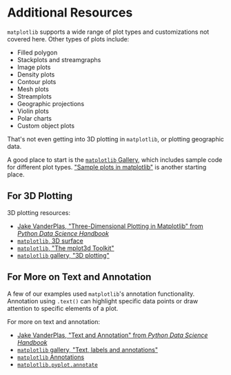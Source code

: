 # Additional Resources

`matplotlib`  supports a wide range of plot types and customizations not covered here. Other types of plots include:
- Filled polygon
- Stackplots and streamgraphs
- Image plots
- Density plots
- Contour plots
- Mesh plots
- Streamplots
- Geographic projections
- Violin plots
- Polar charts
- Custom object plots

That's not even getting into 3D plotting in `matplotlib`, or plotting geographic data.

A good place to start is the [`matplotlib` Gallery](https://matplotlib.org/stable/gallery/), which includes sample code for different plot types. ["Sample plots in matplotlib"](https://matplotlib.org/tutorials/introductory/sample_plots.html) is another starting place.

##  For 3D Plotting

3D plotting resources:
- [Jake VanderPlas, "Three-Dimensional Plotting in Matplotlib" from *Python Data Science Handbook*](https://jakevdp.github.io/PythonDataScienceHandbook/04.12-three-dimensional-plotting.html)
- [`matplotlib`, 3D surface](https://matplotlib.org/stable/gallery/mplot3d/surface3d.html)
- [`matplotlib`, "The mplot3d Toolkit"](https://matplotlib.org/stable/tutorials/toolkits/mplot3d.html)
- [`matplotlib` gallery, "3D plotting"](https://matplotlib.org/stable/gallery/index.html#mplot3d-examples-index)

## For More on Text and Annotation

A few of our examples used `matplotlib`'s annotation functionality. Annotation using `.text()` can highlight specific data points or draw attention to specific elements of a plot.

For more on text and annotation:
- [Jake VanderPlas, "Text and Annotation" from *Python Data Science Handbook*](https://jakevdp.github.io/PythonDataScienceHandbook/04.09-text-and-annotation.html)
- [`matplotlib` gallery, "Text, labels and annotations"](https://matplotlib.org/stable/gallery/index.html#text-labels-and-annotations)
- [`matplotlib` Annotations](https://matplotlib.org/stable/tutorials/text/annotations.html)
- [`matplotlib.pyplot.annotate`](https://matplotlib.org/stable/api/_as_gen/matplotlib.pyplot.annotate.html)